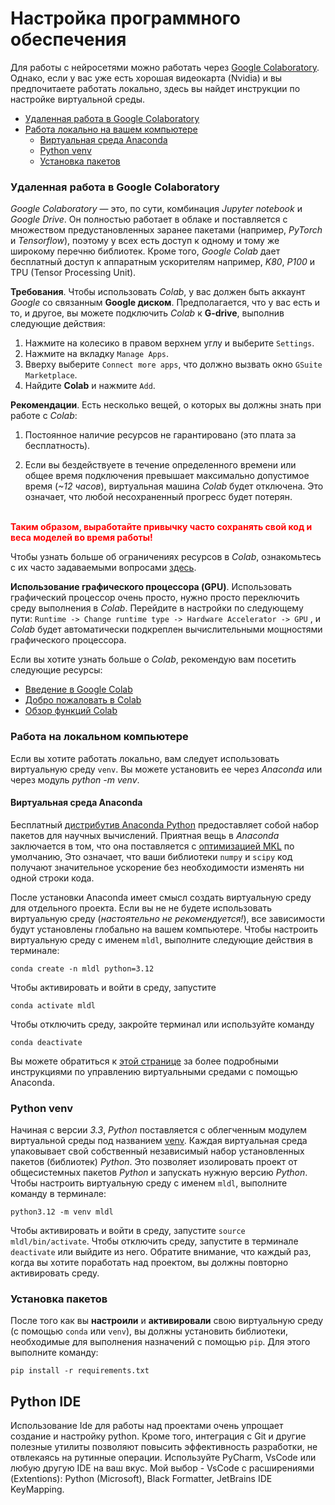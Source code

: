 <!--
.. title: Настройка программного обеспечения 
.. slug: software-setup
.. date: 2025-07-02 14:00 UTC+03:00
.. tags: 
.. category: 
.. link: 
.. description: 
.. type: text
.. has_math: true
-->

# Настройка программного обеспечения  
  
Для работы с нейросетями можно работать через [Google Colaboratory](https://colab.research.google.com/). Однако, если у вас уже есть хорошая видеокарта (Nvidia) и вы предпочитаете работать локально, здесь вы найдет инструкции по настройке виртуальной среды.  
- [Удаленная работа в Google Colaboratory]()  
- [Работа локально на вашем компьютере]()  
    - [Виртуальная среда Anaconda]()  
    - [Python venv]()  
    - [Установка пакетов]()  
  
  
### Удаленная работа в Google Colaboratory  
  
*Google Colaboratory* — это, по сути, комбинация *Jupyter notebook* и *Google Drive*. 
Он полностью работает в облаке и поставляется с множеством предустановленных заранее пакетами (например, *PyTorch* и *Tensorflow*), поэтому у всех есть доступ к одному и тому же широкому перечню библиотек. 
Кроме того, *Google Colab* дает бесплатный доступ к аппаратным ускорителям например, *K80*, *P100* и TPU (Tensor Processing Unit).  
  
__Требования__. 
Чтобы использовать *Colab*, у вас должен быть аккаунт *Google* со связанным **Google диском**. 
Предполагается, что у вас есть и то, и другое, вы можете подключить *Colab* к **G-drive**, выполнив следующие действия:

1. Нажмите на колесико в правом верхнем углу и выберите `Settings`.  
2. Нажмите на вкладку `Manage Apps`.  
3. Вверху выберите `Connect more apps`, что должно вызвать окно `GSuite Marketplace`.  
4. Найдите __Colab__ и нажмите `Add`.  
 
 
__Рекомендации__. Есть несколько вещей, о которых вы должны знать при работе с *Colab*:  

1. Постоянное наличие ресурсов не гарантировано (это плата за бесплатность).  

2. Если вы бездействуете в течение определенного времени или общее время подключения превышает максимально допустимое время (*~12 часов*), виртуальная машина *Colab* будет отключена. Это означает, что любой несохраненный прогресс будет потерян. 

<font color="red"><strong>  
Таким образом, выработайте привычку часто сохранять свой код и веса моделей во время работы! 
</strong></font>  

Чтобы узнать больше об ограничениях ресурсов в *Colab*, ознакомьтесь с их часто задаваемыми вопросами [здесь](https://research.google.com/colaboratory/faq.html).

__Использование графического процессора (GPU)__. 
Использовать графический процессор очень просто, нужно просто переключить среду выполнения в *Colab*. 
Перейдите в настройки по следующему пути: `Runtime -> Change runtime type -> Hardware Accelerator -> GPU` , и *Colab* будет автоматически подкреплен вычислительными мощностями графического процессора.  
  
Если вы хотите узнать больше о *Colab*, рекомендую вам посетить следующие ресурсы:
- [Введение в Google Colab](https://www.youtube.com/watch?v=inN8seMm7UI)
- [Добро пожаловать в Colab](https://colab.research.google.com/notebooks/intro.ipynb)
- [Обзор функций Colab](https://colab.research.google.com/notebooks/basic_features_overview.ipynb)  
  

### Работа на локальном компьютере  
  
Если вы хотите работать локально, вам следует использовать виртуальную среду `venv`. 
Вы можете установить ее через *Anaconda* или через модуль *python -m venv*. 
  
#### Виртуальная среда Anaconda
Бесплатный [дистрибутив Anaconda Python](https://www.anaconda.com/download/) предоставляет собой набор пакетов для научных вычислений. 
Приятная вещь в *Anaconda* заключается в том, что она поставляется с [оптимизацией MKL](https://docs.anaconda.com/mkl-optimizations/) по умолчанию, 
Это означает, что ваши библиотеки `numpy` и `scipy` код получают значительное ускорение без необходимости изменять ни одной строки кода. 

После установки Anaconda имеет смысл создать виртуальную среду для отдельного проекта. 
Если вы не не будете использовать виртуальную среду (*настоятельно не рекомендуется!*), все зависимости будут установлены глобально на вашем компьютере. 
Чтобы настроить виртуальную среду с именем `mldl`, выполните следующие действия в терминале:  
  
```
conda create -n mldl python=3.12
```

Чтобы активировать и войти в среду, запустите 
``` 
conda activate mldl
```

Чтобы отключить среду, закройте терминал или используйте команду
```
conda deactivate
```
  
Вы можете обратиться к [этой странице](https://docs.conda.io/projects/conda/en/latest/user-guide/tasks/manage-environments.html) за более подробными инструкциями по управлению виртуальными средами с помощью Anaconda.  
  
  
### Python venv  
  
Начиная с версии *3.3*, *Python* поставляется с облегченным модулем виртуальной среды под названием [venv](https://docs.python.org/3/library/venv.html). 
Каждая виртуальная среда упаковывает свой собственный независимый набор установленных пакетов (библиотек) *Python*.
Это позволяет изолировать проект от общесистемных пакетов *Python* и запускать нужную версию *Python*. 
Чтобы настроить виртуальную среду с именем `mldl`, выполните команду в терминале:

```
python3.12 -m venv mldl
``` 
  
Чтобы активировать и войти в среду, запустите `source mldl/bin/activate`. 
Чтобы отключить среду, запустите в терминале `deactivate` или выйдите из него. 
Обратите внимание, что каждый раз, когда вы хотите поработать над проектом, вы должны повторно активировать среду. 
  
  
### Установка пакетов  
  
После того как вы __настроили__ и __активировали__ свою виртуальную среду (с помощью `conda` или `venv`), вы должны установить библиотеки, необходимые для выполнения назначений с помощью `pip`. 
Для этого выполните команду:

```
pip install -r requirements.txt  
```

## Python IDE
Использование Ide для работы над проектами очень упрощает создание и настройку python. 
Кроме того, интеграция с Git и другие полезные утилиты позволяют повысить эффективность разработки, не отвлекаясь на рутинные операции. 
Используйте PyCharm, VsCode или любую другую IDE на ваш вкус. 
Мой выбор - VsCode с расширениями (Extentions): Python (Microsoft), Black Formatter, JetBrains IDE KeyMapping. 

